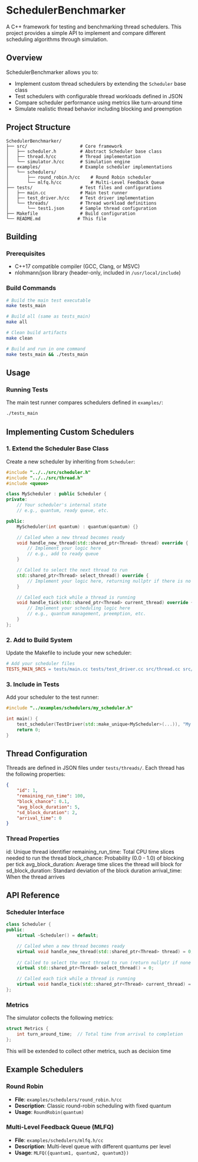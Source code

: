 # SchedulerBenchmarker

A C++ framework for testing and benchmarking thread schedulers. This project provides a simple API to implement and compare different scheduling algorithms through simulation.

## Overview

SchedulerBenchmarker allows you to:
- Implement custom thread schedulers by extending the `Scheduler` base class
- Test schedulers with configurable thread workloads defined in JSON
- Compare scheduler performance using metrics like turn-around time
- Simulate realistic thread behavior including blocking and preemption

## Project Structure

```
SchedulerBenchmarker/
├── src/                    # Core framework
│   ├── scheduler.h         # Abstract Scheduler base class
│   ├── thread.h/cc         # Thread implementation
│   └── simulator.h/cc      # Simulation engine
├── examples/               # Example scheduler implementations
│   └── schedulers/
│       ├── round_robin.h/cc    # Round Robin scheduler
│       └── mlfq.h/cc           # Multi-Level Feedback Queue
├── tests/                  # Test files and configurations
│   ├── main.cc             # Main test runner
│   ├── test_driver.h/cc    # Test driver implementation
│   └── threads/            # Thread workload definitions
│       └── test1.json      # Sample thread configuration
├── Makefile                # Build configuration
└── README.md              # This file
```

## Building

### Prerequisites
- C++17 compatible compiler (GCC, Clang, or MSVC)
- nlohmann/json library (header-only, included in `/usr/local/include`)

### Build Commands

```bash
# Build the main test executable
make tests_main

# Build all (same as tests_main)
make all

# Clean build artifacts
make clean

# Build and run in one command
make tests_main && ./tests_main
```

## Usage

### Running Tests

The main test runner compares schedulers defined in `examples/`:

```bash
./tests_main
```

## Implementing Custom Schedulers

### 1. Extend the Scheduler Base Class

Create a new scheduler by inheriting from `Scheduler`:

```cpp
#include "../../src/scheduler.h"
#include "../../src/thread.h"
#include <queue>

class MyScheduler : public Scheduler {
private:
    // Your scheduler's internal state
    // e.g., quantum, ready queue, etc.

public:
    MyScheduler(int quantum) : quantum(quantum) {}

    // Called when a new thread becomes ready
    void handle_new_thread(std::shared_ptr<Thread> thread) override {
        // Implement your logic here
        // e.g., add to ready queue
    }

    // Called to select the next thread to run
    std::shared_ptr<Thread> select_thread() override {
        // Implement your logic here, returning nullptr if there is no thread to select
    }

    // Called each tick while a thread is running
    void handle_tick(std::shared_ptr<Thread> current_thread) override {
        // Implement your scheduling logic here
        // e.g., quantum management, preemption, etc.
    }
};
```

### 2. Add to Build System

Update the Makefile to include your new scheduler:

```makefile
# Add your scheduler files
TESTS_MAIN_SRCS = tests/main.cc tests/test_driver.cc src/thread.cc src/simulator.cc examples/schedulers/round_robin.cc examples/schedulers/mlfq.cc examples/schedulers/my_scheduler.cc
```

### 3. Include in Tests

Add your scheduler to the test runner:

```cpp
#include "../examples/schedulers/my_scheduler.h"

int main() {
    test_scheduler(TestDriver(std::make_unique<MyScheduler>(...)), "My Scheduler");
    return 0;
}
```

## Thread Configuration

Threads are defined in JSON files under `tests/threads/`. Each thread has the following properties:

```json
{
    "id": 1,               
    "remaining_run_time": 100,   
    "block_chance": 0.1,     
    "avg_block_duration": 5,    
    "sd_block_duration": 2,     
    "arrival_time": 0          
}
```

### Thread Properties

id: Unique thread identifier
remaining_run_time: Total CPU time slices needed to run the thread
block_chance: Probability (0.0 - 1.0) of blocking per tick
avg_block_duration: Average time slices the thread will block for
sd_block_duration: Standard deviation of the block duration
arrival_time: When the thread arrives

## API Reference

### Scheduler Interface

```cpp
class Scheduler {
public:
    virtual ~Scheduler() = default;

    // Called when a new thread becomes ready
    virtual void handle_new_thread(std::shared_ptr<Thread> thread) = 0;
    
    // Called to select the next thread to run (return nullptr if none ready)
    virtual std::shared_ptr<Thread> select_thread() = 0;

    // Called each tick while a thread is running
    virtual void handle_tick(std::shared_ptr<Thread> current_thread) = 0;
};
```

### Metrics

The simulator collects the following metrics:

```cpp
struct Metrics {
    int turn_around_time;  // Total time from arrival to completion
};
```

This will be extended to collect other metrics, such as decision time

## Example Schedulers

### Round Robin
- **File**: `examples/schedulers/round_robin.h/cc`
- **Description**: Classic round-robin scheduling with fixed quantum
- **Usage**: `RoundRobin(quantum)`

### Multi-Level Feedback Queue (MLFQ)
- **File**: `examples/schedulers/mlfq.h/cc`
- **Description**: Multi-level queue with different quantums per level
- **Usage**: `MLFQ({quantum1, quantum2, quantum3})`
